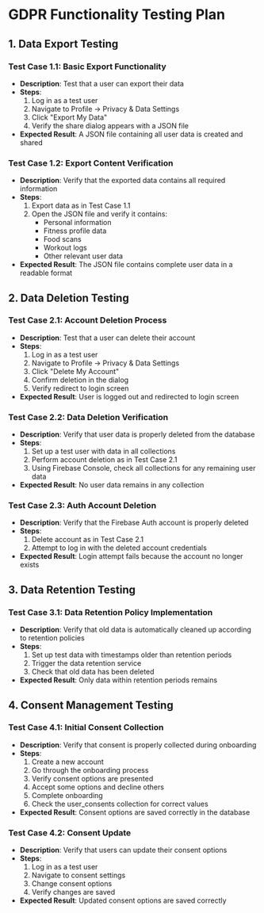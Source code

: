 # GDPR Functionality Testing Plan

## 1. Data Export Testing

### Test Case 1.1: Basic Export Functionality
- **Description**: Test that a user can export their data
- **Steps**:
  1. Log in as a test user
  2. Navigate to Profile → Privacy & Data Settings
  3. Click "Export My Data"
  4. Verify the share dialog appears with a JSON file
- **Expected Result**: A JSON file containing all user data is created and shared

### Test Case 1.2: Export Content Verification
- **Description**: Verify that the exported data contains all required information
- **Steps**:
  1. Export data as in Test Case 1.1
  2. Open the JSON file and verify it contains:
     - Personal information
     - Fitness profile data
     - Food scans
     - Workout logs
     - Other relevant user data
- **Expected Result**: The JSON file contains complete user data in a readable format

## 2. Data Deletion Testing

### Test Case 2.1: Account Deletion Process
- **Description**: Test that a user can delete their account
- **Steps**:
  1. Log in as a test user
  2. Navigate to Profile → Privacy & Data Settings
  3. Click "Delete My Account"
  4. Confirm deletion in the dialog
  5. Verify redirect to login screen
- **Expected Result**: User is logged out and redirected to login screen

### Test Case 2.2: Data Deletion Verification
- **Description**: Verify that user data is properly deleted from the database
- **Steps**:
  1. Set up a test user with data in all collections
  2. Perform account deletion as in Test Case 2.1
  3. Using Firebase Console, check all collections for any remaining user data
- **Expected Result**: No user data remains in any collection

### Test Case 2.3: Auth Account Deletion
- **Description**: Verify that the Firebase Auth account is properly deleted
- **Steps**:
  1. Delete account as in Test Case 2.1
  2. Attempt to log in with the deleted account credentials
- **Expected Result**: Login attempt fails because the account no longer exists

## 3. Data Retention Testing

### Test Case 3.1: Data Retention Policy Implementation
- **Description**: Verify that old data is automatically cleaned up according to retention policies
- **Steps**:
  1. Set up test data with timestamps older than retention periods
  2. Trigger the data retention service
  3. Check that old data has been deleted
- **Expected Result**: Only data within retention periods remains

## 4. Consent Management Testing

### Test Case 4.1: Initial Consent Collection
- **Description**: Verify that consent is properly collected during onboarding
- **Steps**:
  1. Create a new account
  2. Go through the onboarding process
  3. Verify consent options are presented
  4. Accept some options and decline others
  5. Complete onboarding
  6. Check the user_consents collection for correct values
- **Expected Result**: Consent options are saved correctly in the database

### Test Case 4.2: Consent Update
- **Description**: Verify that users can update their consent options
- **Steps**:
  1. Log in as a test user
  2. Navigate to consent settings
  3. Change consent options
  4. Verify changes are saved
- **Expected Result**: Updated consent options are saved correctly